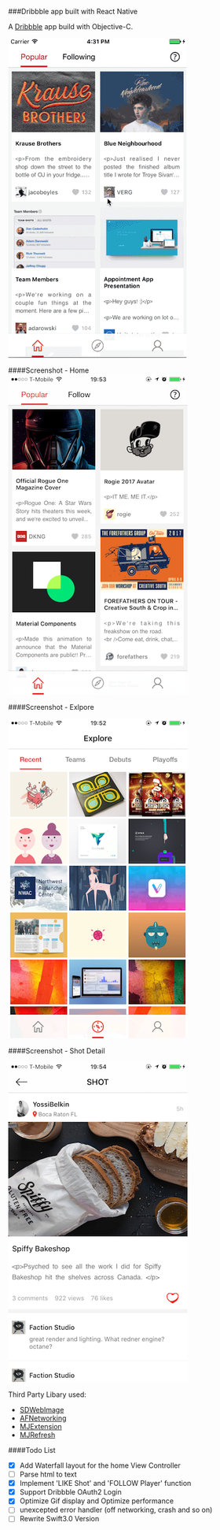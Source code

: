 ###Dribbble app built with React Native

A [Dribbble](http://dribbble.com) app build with Objective-C.

![dribbble_app_screenshot](https://github.com/ramboli1986/WeShot-objc/blob/master/Screenshot/WeShotGIF.gif)

####Screenshot - Home
![home page](https://github.com/ramboli1986/WeShot-objc/blob/master/Screenshot/home1.png)

####Screenshot - Exlpore

![explore page](https://github.com/ramboli1986/WeShot-objc/blob/master/Screenshot/explore.png)

####Screenshot - Shot Detail

![detail page](https://github.com/ramboli1986/WeShot-objc/blob/master/Screenshot/detail.png)


Third Party Libary used:
- [SDWebImage](https://github.com/rs/SDWebImage)
- [AFNetworking](https://github.com/AFNetworking/AFNetworking)
- [MJExtension](https://github.com/CoderMJLee/MJExtension)
- [MJRefresh](https://github.com/CoderMJLee/MJRefresh)


####Todo List
- [x] Add Waterfall layout for the home View Controller
- [ ] Parse html to text
- [x] Implement 'LIKE Shot' and 'FOLLOW Player' function 
- [x] Support Dribbble OAuth2 Login
- [x] Optimize Gif display and Optimize performance
- [ ] unexcepted error handler (off networking, crash and so on)
- [ ] Rewrite Swift3.0 Version

